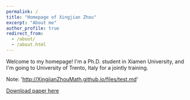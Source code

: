 ```yaml
---
permalink: /
title: "Homepage of Xingjian Zhou"
excerpt: "About me"
author_profile: true
redirect_from: 
  - /about/
  - /about.html
---
```


Welcome to my homepage!
I'm a Ph.D. student in Xiamen University, and I'm going to University of Trento, Italy for a jointly training. 

Note: 
'http://XingjianZhouMath.github.io/files/test.md'

[Download paper here](http://XingjianZhouMath.github.io/files/test.md)
